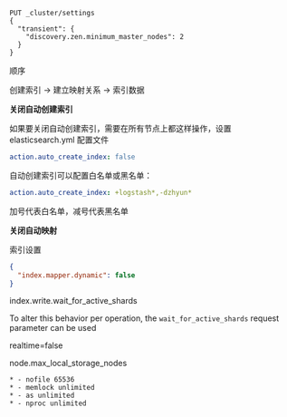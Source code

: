 ```http
PUT _cluster/settings
{
  "transient": {
    "discovery.zen.minimum_master_nodes": 2
  }
}
```

顺序 

创建索引 -> 建立映射关系 -> 索引数据

**关闭自动创建索引**

如果要关闭自动创建索引，需要在所有节点上都这样操作，设置 elasticsearch.yml 配置文件

```yaml
action.auto_create_index: false
```

自动创建索引可以配置白名单或黑名单：

```yaml
action.auto_create_index: +logstash*,-dzhyun*
```

加号代表白名单，减号代表黑名单

**关闭自动映射**

索引设置

```json
{
  "index.mapper.dynamic": false
}
```

index.write.wait_for_active_shards

To alter this behavior per operation, the `wait_for_active_shards` request parameter can be used



realtime=false



node.max_local_storage_nodes



```
* - nofile 65536
* - memlock unlimited
* - as unlimited
* - nproc unlimited
```

